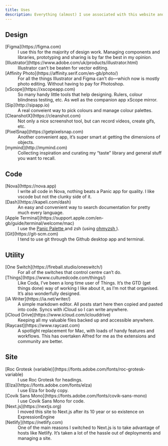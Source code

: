 ```yaml
---
title: Uses
description: Everything (almost) I use associated with this website and my day to day work.
---
```


<section className="col-content max-w-prose">
  <h2 className="text-4xl leading-4xl lowercase font-display font-variation-bold text-fern-1100 mb-2 pt-6">Design</h2>
  <dl className="f4">
    <dt className="text-fern-1100 mb-1 text-lg">[Figma](https://figma.com)</dt>
    <dd className="text-ui-body mb-3 text-lg">I use this for the majority of design work. Managing components and libraries, prototyping and sharing is by far the best in my opinion.</dd>
    <dt className="text-fern-1100 mb-1 text-lg">[Illustrator](https://www.adobe.com/uk/products/illustrator.html)</dt>
    <dd className="text-ui-body mb-3 text-lg">Illustrator can’t be beaten for vector editing.</dd>
    <dt className="text-fern-1100 mb-1 text-lg">[Affinity Photo](https://affinity.serif.com/en-gb/photo/)</dt>
    <dd className="text-ui-body mb-3 text-lg">For all the things Illustrator and Figma can’t do—which now is mostly photo editing. Without having to pay for Photoshop.</dd>
    <dt className="text-fern-1100 mb-1 text-lg">[xScope](https://xscopeapp.com)</dt>
    <dd className="text-ui-body mb-3 text-lg">So many handy little tools that help designing. Rulers, colour blindness testing,
      etc. As well as the companion app xScope mirror.</dd>
    <dt className="text-fern-1100 mb-1 text-lg">[Sip](http://sipapp.io)</dt>
    <dd className="text-ui-body mb-3 text-lg">A real conveient way to pick colours and manage colour palettes.</dd>
    <dt className="text-fern-1100 mb-1 text-lg">[CleanshotX](https://cleanshot.com)</dt>
    <dd className="text-ui-body mb-3 text-lg">Not only a nice screenshot tool, but can record videos, create gifs, etc.</dd>
    <dt className="text-fern-1100 mb-1 text-lg">[PixelSnap](https://getpixelsnap.com)</dt>
    <dd className="text-ui-body mb-3 text-lg">Another convenient app, it’s super smart at getting the dimensions of objects.</dd>
    <dt className="text-fern-1100 mb-1 text-lg">[mymind](http://mymind.com)</dt>
    <dd className="text-ui-body mb-3 text-lg">Collecting inspiration and curating my “taste” library and general stuff you want to recall.</dd>
  </dl>
</section>
<section className="col-content max-w-prose">
  <h2 className="text-4xl leading-4xl lowercase font-display font-variation-bold text-fern-1100 mb-2 pt-6">Code</h2>
  <dl className="f4">
    <dt className="text-fern-1100 mb-1 text-lg">[Nova](https://nova.app)</dt>
    <dd className="text-ui-body mb-3 text-lg">I write all code in Nova, nothing beats a Panic app for quality. I like vscode but
      not the clunky side of it.</dd>
    <dt className="text-fern-1100 mb-1 text-lg">[Dash](https://kapeli.com/dash)</dt>
    <dd className="text-ui-body mb-3 text-lg">An easy and convenient way to search documentation for pretty much every language.</dd>
    <dt className="text-fern-1100 mb-1 text-lg">[Apple Terminal](https://support.apple.com/en-gb/guide/terminal/welcome/mac)</dt>
    <dd className="text-ui-body mb-3 text-lg">I use the <a href="https://twitter.com/panic/status/558389225612005376?lang=en-gb" className="secondary-hover link" > Panic Palette </a> and zsh (using <a href="http://ohmyz.sh" className="secondary-hover link"> ohmyzsh </a>).</dd>
    <dt className="text-fern-1100 mb-1 text-lg">[Git](https://git-scm.com)</dt>
    <dd className="text-ui-body mb-0 text-lg">I tend to use git through the Github desktop app and terminal.</dd>
  </dl>
</section>
<section className="col-content max-w-prose">
  <h2 className="text-4xl leading-4xl lowercase font-display font-variation-bold text-fern-1100 mb-2 pt-6">Utility</h2>
  <dl className="f4">
    <dt className="text-fern-1100 mb-1 text-lg">[One Switch](https://fireball.studio/oneswitch/)</dt>
    <dd className="text-ui-body mb-3 text-lg">For all of the switches that control centre can’t do.</dd>
    <dt className="text-fern-1100 mb-1 text-lg">[Things](https://www.culturedcode.com/things/)</dt>
    <dd className="text-ui-body mb-3 text-lg">Like Coda, I’ve been a long time user of Things. It’s the GTD (get things done) way of working I like about it, as I’m not that organised. It’s also wonderfully designed.</dd>
    <dt className="text-fern-1100 mb-1 text-lg">[iA Writer](https://ia.net/writer/)</dt>
    <dd className="text-ui-body mb-3 text-lg">A simple markdown editor. All posts start here then copied and pasted into code. Syncs with iCloud so I can write anywhere.</dd>
    <dt className="text-fern-1100 mb-1 text-lg">[iCloud Drive](https://www.icloud.com/iclouddrive)</dt>
    <dd className="text-ui-body mb-3 text-lg">Keeping all my valuable files backed up and accessible anywhere.</dd>
    <dt className="text-fern-1100 mb-1 text-lg">[Raycast](https://www.raycast.com)</dt>
    <dd className="text-ui-body mb-3 text-lg">A spotlight replacement for Mac, with loads of handy features and workflows. This has overtaken Alfred for me as the extensions and community are better.</dd>
  </dl>
</section>
<section className="col-content max-w-prose">
  <h2 className="text-4xl leading-4xl lowercase font-display font-variation-bold text-fern-1100 mb-2 pt-6">Site</h2>
  <dl className="f4">
    <dt className="text-fern-1100 mb-1 text-lg">[Roc Grotesk (variable)](https://fonts.adobe.com/fonts/roc-grotesk-variable)</dt>
    <dd className="text-ui-body mb-3 text-lg">I use Roc Grotesk for headings.</dd>
    <dt className="text-fern-1100 mb-1 text-lg">[Elza](https://fonts.adobe.com/fonts/elza)</dt>
    <dd className="text-ui-body mb-3 text-lg">I use Elza for body copy.</dd>
    <dt className="text-fern-1100 mb-1 text-lg">[Covik Sans Mono](https://fonts.adobe.com/fonts/covik-sans-mono)</dt>
    <dd className="text-ui-body mb-3 text-lg">I use Covik Sans Mono for code.</dd>
    <dt className="text-fern-1100 mb-1 text-lg">[Next.js](https://nextjs.org)</dt>
    <dd className="text-ui-body mb-3 text-lg">I moved this site to Next.js after its 10 year or so existence on ExpressionEngine</dd>
    <dt className="text-fern-1100 mb-1 text-lg">[Netlify](https://netlify.com)</dt>
    <dd className="text-ui-body mb-0 text-lg">One of the main reasons I switched to Next.js is to take advantage of
      hosts like Netlify. It’s taken a lot of the hassle out of deployments and managing a site.</dd>
  </dl>
</section>
